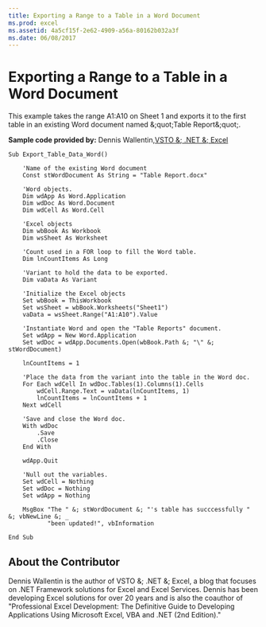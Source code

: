 ```yaml
---
title: Exporting a Range to a Table in a Word Document
ms.prod: excel
ms.assetid: 4a5cf15f-2e62-4909-a56a-80162b032a3f
ms.date: 06/08/2017
---
```


# Exporting a Range to a Table in a Word Document

This example takes the range A1:A10 on Sheet 1 and exports it to the first table in an existing Word document named &;quot;Table Report&;quot;.

 **Sample code provided by:** Dennis Wallentin,[VSTO &; .NET &; Excel](http://xldennis.wordpress.com/)



```
Sub Export_Table_Data_Word()

    'Name of the existing Word document
    Const stWordDocument As String = "Table Report.docx"
    
    'Word objects.
    Dim wdApp As Word.Application
    Dim wdDoc As Word.Document
    Dim wdCell As Word.Cell
    
    'Excel objects
    Dim wbBook As Workbook
    Dim wsSheet As Worksheet
    
    'Count used in a FOR loop to fill the Word table.
    Dim lnCountItems As Long
    
    'Variant to hold the data to be exported.
    Dim vaData As Variant
    
    'Initialize the Excel objects
    Set wbBook = ThisWorkbook
    Set wsSheet = wbBook.Worksheets("Sheet1")
    vaData = wsSheet.Range("A1:A10").Value
    
    'Instantiate Word and open the "Table Reports" document.
    Set wdApp = New Word.Application
    Set wdDoc = wdApp.Documents.Open(wbBook.Path &; "\" &; stWordDocument)
    
    lnCountItems = 1
    
    'Place the data from the variant into the table in the Word doc.
    For Each wdCell In wdDoc.Tables(1).Columns(1).Cells
        wdCell.Range.Text = vaData(lnCountItems, 1)
        lnCountItems = lnCountItems + 1
    Next wdCell
    
    'Save and close the Word doc.
    With wdDoc
        .Save
        .Close
    End With
    
    wdApp.Quit
    
    'Null out the variables.
    Set wdCell = Nothing
    Set wdDoc = Nothing
    Set wdApp = Nothing
    
    MsgBox "The " &; stWordDocument &; "'s table has succcessfully " &; vbNewLine &; _
           "been updated!", vbInformation

End Sub
```


## About the Contributor
<a name="AboutContributor"> </a>

Dennis Wallentin is the author of VSTO &; .NET &; Excel, a blog that focuses on .NET Framework solutions for Excel and Excel Services. Dennis has been developing Excel solutions for over 20 years and is also the coauthor of "Professional Excel Development: The Definitive Guide to Developing Applications Using Microsoft Excel, VBA and .NET (2nd Edition)." 


